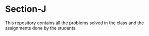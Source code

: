 # Section-J

This repository contains all the problems solved in the class and the assignments done by the students.
